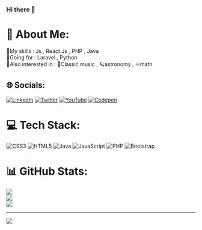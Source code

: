 ### Hi there 👋
# 💫 About Me:
🗿My skills : Js , React.Js , PHP , Java<br>👣Going for : Laravel , Python<br>🦦Also interested in : 🎻Classic music , 🪐astronomy , ♾️math<br>


## 🌐 Socials:
[![LinkedIn](https://img.shields.io/badge/LinkedIn-%230077B5.svg?logo=linkedin&logoColor=white)](https://linkedin.com/in/ashkanemami05) [![Twitter](https://img.shields.io/badge/Twitter-%231DA1F2.svg?logo=Twitter&logoColor=white)](https://twitter.com/ashkanemami05) [![YouTube](https://img.shields.io/badge/YouTube-%23FF0000.svg?logo=YouTube&logoColor=white)](https://youtube.com/@devfond) [![Codepen](https://img.shields.io/badge/Codepen-000000?style=for-the-badge&logo=codepen&logoColor=white)](https://codepen.io/ashkanemami05) 

# 💻 Tech Stack:
![CSS3](https://img.shields.io/badge/css3-%231572B6.svg?style=flat&logo=css3&logoColor=white) ![HTML5](https://img.shields.io/badge/html5-%23E34F26.svg?style=flat&logo=html5&logoColor=white) ![Java](https://img.shields.io/badge/java-%23ED8B00.svg?style=flat&logo=java&logoColor=white) ![JavaScript](https://img.shields.io/badge/javascript-%23323330.svg?style=flat&logo=javascript&logoColor=%23F7DF1E) ![PHP](https://img.shields.io/badge/php-%23777BB4.svg?style=flat&logo=php&logoColor=white) ![Bootstrap](https://img.shields.io/badge/bootstrap-%23563D7C.svg?style=flat&logo=bootstrap&logoColor=white)
# 📊 GitHub Stats:
![](https://github-readme-stats.vercel.app/api?username=ashkanemami05&theme=midnight-purple&hide_border=false&include_all_commits=true&count_private=true)<br/>
![](https://github-readme-streak-stats.herokuapp.com/?user=ashkanemami05&theme=midnight-purple&hide_border=false)<br/>
![](https://github-readme-stats.vercel.app/api/top-langs/?username=ashkanemami05&theme=midnight-purple&hide_border=false&include_all_commits=true&count_private=true&layout=compact)

---
[![](https://visitcount.itsvg.in/api?id=ashkanemami05&icon=5&color=12)](https://visitcount.itsvg.in)

